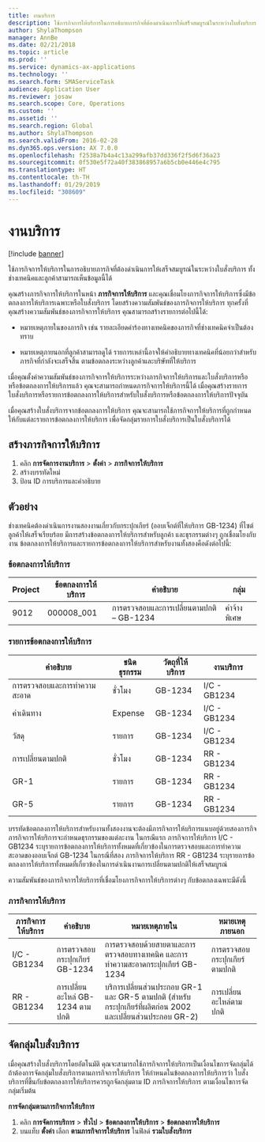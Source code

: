 ```yaml
---
title: งานบริการ
description: ใช้ภารกิจการให้บริการในการอธิบายภารกิจที่ต้องดำเนินการให้เสร็จสมบูรณ์ในระหว่างใบสั่งบริการ ทั้งช่างเทคนิคและลูกค้าสามารถเห็นข้อมูลนี้ได้
author: ShylaThompson
manager: AnnBe
ms.date: 02/21/2018
ms.topic: article
ms.prod: ''
ms.service: dynamics-ax-applications
ms.technology: ''
ms.search.form: SMAServiceTask
audience: Application User
ms.reviewer: josaw
ms.search.scope: Core, Operations
ms.custom: ''
ms.assetid: ''
ms.search.region: Global
ms.author: ShylaThompson
ms.search.validFrom: 2016-02-28
ms.dyn365.ops.version: AX 7.0.0
ms.openlocfilehash: f2538a7b4a4c13a299afb37dd336f2f5d6f36a23
ms.sourcegitcommit: 0f530e5f72a40f383868957a6b5cb0e446e4c795
ms.translationtype: HT
ms.contentlocale: th-TH
ms.lasthandoff: 01/29/2019
ms.locfileid: "308609"
---
```

# <a name="service-tasks"></a>งานบริการ  

[!include [banner](../includes/banner.md)]

ใช้ภารกิจการให้บริการในการอธิบายภารกิจที่ต้องดำเนินการให้เสร็จสมบูรณ์ในระหว่างใบสั่งบริการ
ทั้งช่างเทคนิคและลูกค้าสามารถเห็นข้อมูลนี้ได้

คุณสร้างภารกิจการให้บริการในหน้า **ภารกิจการให้บริการ** และคุณเชื่อมโยงภารกิจการให้บริการซึ่งมีข้อตกลงการให้บริการเฉพาะหรือใบสั่งบริการ โดยสร้างความสัมพันธ์ของภารกิจการให้บริการ ทุกครั้งที่คุณสร้างความสัมพันธ์ของภารกิจการให้บริการ คุณสามารถสร้างรายการต่อไปนี้ได้:

-  หมายเหตุภายในของภารกิจ เช่น รายละเอียดคำร้องทางเทคนิคของภารกิจที่ช่างเทคนิคจำเป็นต้องทราบ

-  หมายเหตุภายนอกที่ลูกค้าสามารถดูได้ รายการเหล่านี้อาจให้คำอธิบายทางเทคนิคที่น้อยกว่าสำหรับภารกิจที่กำลังจะเสร็จสิ้น ตามข้อตกลงระหว่างลูกค้าและบริษัทที่ให้บริการ

เมื่อคุณตั้งค่าความสัมพันธ์ของภารกิจการให้บริการระหว่างภารกิจการให้บริการและใบสั่งบริการหรือหรือข้อตกลงการให้บริการแล้ว คุณจะสามารถกำหนดภารกิจการให้บริการนี้ได้ เมื่อคุณสร้างรายการใบสั่งบริการหรือรายการข้อตกลงการให้บริการสำหรับใบสั่งบริการหรือข้อตกลงการให้บริการปัจจุบัน

เมื่อคุณสร้างใบสั่งบริการจากข้อตกลงการให้บริการ คุณจะสามารถใช้ภารกิจการให้บริการที่ถูกกำหนดให้กับแต่ละรายการข้อตกลงการให้บริการ เพื่อจัดกลุ่มรายการใบสั่งบริการเป็นใบสั่งบริการได้

## <a name="create-a-service-task"></a>สร้างภารกิจการให้บริการ

1. คลิก **การจัดการงานบริการ** \> **ตั้งค่า** \> **ภารกิจการให้บริการ**
2. สร้างบรรทัดใหม่ 
3. ป้อน ID การบริการและคำอธิบาย

## <a name="example"></a>ตัวอย่าง

ช่างเทคนิคต้องดำเนินการงานสองงานเกี่ยวกับกระปุกเกียร์ (ออบเจ็กต์ที่ให้บริการ GB-1234) ที่ไซต์ลูกค้าให้เสร็จเรียบร้อย มีการสร้างข้อตกลงการให้บริการสำหรับลูกค้า และธุรกรรมต่างๆ ถูกเชื่อมโยงกับงาน ข้อตกลงการให้บริการและรายการข้อตกลงการให้บริการสำหรับงานทั้งสองคือดังต่อไปนี้:

### <a name="service-agreement"></a>ข้อตกลงการให้บริการ

| Project | ข้อตกลงการให้บริการ | คำอธิบาย                                  | กลุ่ม   |
|---------|-------------------|----------------------------------------------|---------|
| 9012    | 000008\_001       | การตรวจสอบและการเปลี่ยนตามปกติ – GB-1234 | ค่าจ้างพิเศษ |

### <a name="service-agreement-lines"></a>รายการข้อตกลงการให้บริการ

| คำอธิบาย             | ชนิดธุรกรรม | วัตถุที่ให้บริการ | งานบริการ |
|-------------------------|------------------|----------------|--------------|
| การตรวจสอบและการทำความสะอาด | ชั่วโมง             | GB-1234        | I/C - GB1234 |
| ค่าเดินทาง                  | Expense          | GB-1234        | I/C - GB1234 |
| วัสดุ               | รายการ             | GB-1234        | I/C - GB1234 |
| การเปลี่ยนตามปกติ     | ชั่วโมง             | GB-1234        | RR - GB1234  |
| GR-1                    | รายการ             | GB-1234        | RR - GB1234  |
| GR-5                    | รายการ             | GB-1234        | RR - GB1234  |

บรรทัดข้อตกลงการให้บริการสำหรับงานทั้งสองงานจะต้องมีภารกิจการให้บริการแนบอยู่ด้วยสองภารกิจ  ภารกิจการให้บริการจะกำหนดธุรกรรมของแต่ละงาน  ในกรณีแรก ภารกิจการให้บริการ I/C - GB1234 ระบุรายการข้อตกลงการให้บริการทั้งหมดที่เกี่ยวข้องในการตรวจสอบและการทำความสะอาดของออบเจ็กต์ GB-1234 ในกรณีที่สอง ภารกิจการให้บริการ RR - GB1234 ระบุรายการข้อตกลงการให้บริการทั้งหมดที่เกี่ยวข้องในการดำเนินงานการเปลี่ยนตามปกติให้เสร็จสมบูรณ์

ความสัมพันธ์ของภารกิจการให้บริการที่เชื่อมโยงภารกิจการให้บริการต่างๆ กับข้อตกลงเฉพาะมีดังนี้

### <a name="service-tasks"></a>ภารกิจการให้บริการ

| ภารกิจการให้บริการ | คำอธิบาย                             | หมายเหตุภายใน                                                                                                                 | หมายเหตุภายนอก                 |
|--------------|-----------------------------------------|-------------------------------------------------------------------------------------------------------------------------------|-------------------------------|
| I/C - GB1234 | การตรวจสอบกระปุกเกียร์ GB-1234           | การตรวจสอบด้วยสายตาและการตรวจสอบทางเทคนิค และการทำความสะอาดกระปุกเกียร์ GB-1234                                                              | การตรวจสอบกระปุกเกียร์ตามปกติ |
| RR - GB1234  | การเปลี่ยนอะไหล่ GB-1234 ตามปกติ | บริการเปลี่ยนส่วนประกอบ GR-1 และ GR-5 ตามปกติ (สำหรับกระปุกเกียร์ที่ผลิตก่อน 2002 และเปลี่ยนส่วนประกอบ GR-2) | การเปลี่ยนอะไหล่ตามปกติ  |

## <a name="group-service-orders"></a>จัดกลุ่มใบสั่งบริการ

เมื่อคุณสร้างใบสั่งบริการโดยอัตโนมัติ คุณจะสามารถใช้ภารกิจการให้บริการเป็นเงื่อนไขการจัดกลุ่มได้ ถ้าต้องการจัดกลุ่มใบสั่งบริการตามภารกิจการให้บริการ ให้กำหนดในข้อตกลงการให้บริการว่า ใบสั่งบริการที่ขึ้นกับข้อตกลงการให้บริการควรถูกจัดกลุ่มตาม ID ภารกิจการให้บริการ ตามเงื่อนไขการจัดกลุ่มเริ่มต้น

**การจัดกลุ่มตามภารกิจการให้บริการ**

1. คลิก **การจัดการบริการ** \> **ทั่วไป** \> **ข้อตกลงการให้บริการ** \> **ข้อตกลงการให้บริการ**
2. บนแท็บ **ตั้งค่า** เลือก **ตามภารกิจการให้บริการ** ในฟิลด์ **รวมใบสั่งบริการ**


